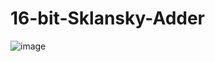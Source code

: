 # 16-bit-Sklansky-Adder
![image](https://user-images.githubusercontent.com/62088877/113687879-65d47900-96e6-11eb-9d0b-63a8ff2e8233.png)

